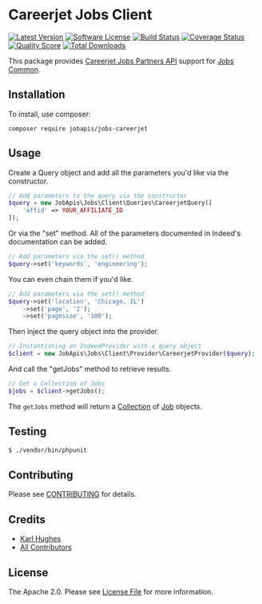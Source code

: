 # Careerjet Jobs Client

[![Latest Version](https://img.shields.io/github/release/jobapis/jobs-careerjet.svg?style=flat-square)](https://github.com/jobapis/jobs-careerjet/releases)
[![Software License](https://img.shields.io/badge/license-APACHE%202.0-brightgreen.svg?style=flat-square)](LICENSE.md)
[![Build Status](https://img.shields.io/travis/jobapis/jobs-careerjet/master.svg?style=flat-square&1)](https://travis-ci.org/jobapis/jobs-careerjet)
[![Coverage Status](https://img.shields.io/scrutinizer/coverage/g/jobapis/jobs-careerjet.svg?style=flat-square)](https://scrutinizer-ci.com/g/jobapis/jobs-careerjet/code-structure)
[![Quality Score](https://img.shields.io/scrutinizer/g/jobapis/jobs-careerjet.svg?style=flat-square)](https://scrutinizer-ci.com/g/jobapis/jobs-careerjet)
[![Total Downloads](https://img.shields.io/packagist/dt/jobapis/jobs-careerjet.svg?style=flat-square)](https://packagist.org/packages/jobapis/jobs-careerjet)

This package provides [Careerjet Jobs Partners API](http://www.careerjet.com/partners/) support for [Jobs Common](https://github.com/jobapis/jobs-common).

## Installation

To install, use composer:

```
composer require jobapis/jobs-careerjet
```

## Usage
Create a Query object and add all the parameters you'd like via the constructor.
 
```php
// Add parameters to the query via the constructor
$query = new JobApis\Jobs\Client\Queries\CareerjetQuery([
    'affid' => YOUR_AFFILIATE_ID
]);
```

Or via the "set" method. All of the parameters documented in Indeed's documentation can be added.

```php
// Add parameters via the set() method
$query->set('keywords', 'engineering');
```

You can even chain them if you'd like.

```php
// Add parameters via the set() method
$query->set('location', 'Chicago, IL')
    ->set('page', '2');
    ->set('pagesize', '100');
```
 
Then inject the query object into the provider.

```php
// Instantiating an IndeedProvider with a query object
$client = new JobApis\Jobs\Client\Provider\CareerjetProvider($query);
```

And call the "getJobs" method to retrieve results.

```php
// Get a Collection of Jobs
$jobs = $client->getJobs();
```

The `getJobs` method will return a [Collection](https://github.com/jobapis/jobs-common/blob/master/src/Collection.php) of [Job](https://github.com/jobapis/jobs-common/blob/master/src/Job.php) objects.

## Testing

``` bash
$ ./vendor/bin/phpunit
```

## Contributing

Please see [CONTRIBUTING](CONTRIBUTING.md) for details.


## Credits

- [Karl Hughes](https://github.com/karllhughes)
- [All Contributors](https://github.com/jobapis/jobs-careerjet/contributors)


## License

The Apache 2.0. Please see [License File](https://github.com/jobapis/jobs-careerjet/blob/master/LICENSE) for more information.
